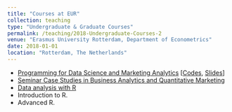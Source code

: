 ```yaml
---
title: "Courses at EUR"
collection: teaching
type: "Undergraduate & Graduate Courses"
permalink: /teaching/2018-Undergraduate-Courses-2
venue: "Erasmus University Rotterdam, Department of Econometrics"
date: 2018-01-01
location: "Rotterdam, The Netherlands"
---
```


* [Programming for Data Science and Marketing Analytics](https://www.eur.nl/en/master/data-science-and-marketing-analytics/programme-overview) [[Codes](https://github.com/kagruber2412/RIntroduction), [Slides](https://github.com/kagruber2412/RIntroduction/tree/master/Slides)]
* [Seminar Case Studies in Business Analytics and Quantitative Marketing](https://www.eur.nl/en/master/business-analytics-and-quantitative-marketing/programme-overview)
* [Data analysis with R](https://www.eur.nl/en/egsh/course/data-analysis-r)
* Introduction to R.
* Advanced R.
